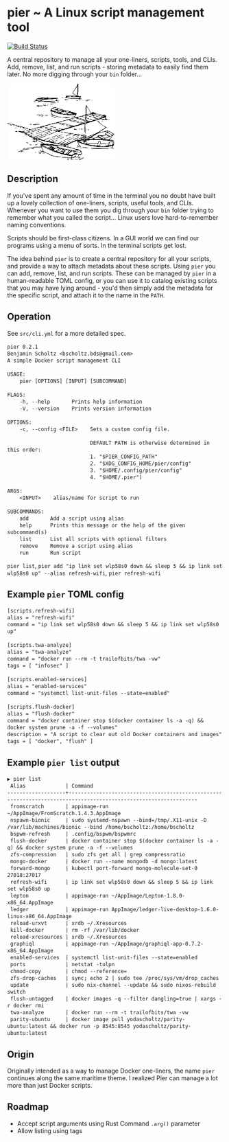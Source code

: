 # **pier** ~ A Linux script management tool
[![Build Status](https://travis-ci.com/BenSchZA/pier.svg?branch=master)](https://travis-ci.com/BenSchZA/pier)

A central repository to manage all your one-liners, scripts, tools, and CLIs. Add, remove, list, and run scripts - storing metadata to easily find them later. No more digging through your `bin` folder...

![Boat pier](https://raw.githubusercontent.com/BenSchZA/pier/master/.media/boat-dock.png)

## Description

If you've spent any amount of time in the terminal you no doubt have built up a lovely collection of one-liners, scripts, useful tools, and CLIs. Whenever you want to use them you dig through your `bin` folder trying to remember what you called the script... Linux users love hard-to-remember naming conventions.

Scripts should be first-class citizens. In a GUI world we can find our programs using a menu of sorts. In the terminal scripts get lost.

The idea behind `pier` is to create a central repository for all your scripts, and provide a way to attach metadata about these scripts. Using `pier` you can add, remove, list, and run scripts. These can be managed by `pier` in a human-readable TOML config, or you can use it to catalog existing scripts that you may have lying around - you'd then simply add the metadata for the specific script, and attach it to the name in the `PATH`.

## Operation

See `src/cli.yml` for a more detailed spec.

```
pier 0.2.1
Benjamin Scholtz <bscholtz.bds@gmail.com>
A simple Docker script management CLI

USAGE:
    pier [OPTIONS] [INPUT] [SUBCOMMAND]

FLAGS:
    -h, --help       Prints help information
    -V, --version    Prints version information

OPTIONS:
    -c, --config <FILE>    Sets a custom config file.
                           
                           DEFAULT PATH is otherwise determined in this order:
                           1. "$PIER_CONFIG_PATH"
                           2. "$XDG_CONFIG_HOME/pier/config"
                           3. "$HOME/.config/pier/config"
                           4. "$HOME/.pier")

ARGS:
    <INPUT>    alias/name for script to run

SUBCOMMANDS:
    add       Add a script using alias
    help      Prints this message or the help of the given subcommand(s)
    list      List all scripts with optional filters
    remove    Remove a script using alias
    run       Run script
```

`pier list`, `pier add "ip link set wlp58s0 down && sleep 5 && ip link set wlp58s0 up" --alias refresh-wifi`, `pier refresh-wifi`

## Example `pier` TOML config

```
[scripts.refresh-wifi]
alias = "refresh-wifi"
command = "ip link set wlp58s0 down && sleep 5 && ip link set wlp58s0 up"

[scripts.twa-analyze]
alias = "twa-analyze"
command = "docker run --rm -t trailofbits/twa -vw"
tags = [ "infosec" ]

[scripts.enabled-services]
alias = "enabled-services"
command = "systemctl list-unit-files --state=enabled"

[scripts.flush-docker]
alias = "flush-docker"
command = "docker container stop $(docker container ls -a -q) && docker system prune -a -f --volumes"
description = "A script to clear out old Docker containers and images"
tags = [ "docker", "flush" ]
```

## Example `pier list` output

```
▶ pier list           
 Alias             | Command 
-------------------+----------------------------------------------------------------------------------------------------------------
 fromscratch       | appimage-run ~/AppImage/FromScratch.1.4.3.AppImage 
 nspawn-bionic     | sudo systemd-nspawn --bind=/tmp/.X11-unix -D /var/lib/machines/bionic --bind /home/bscholtz:/home/bscholtz 
 bspwm-refresh     | .config/bspwm/bspwmrc 
 flush-docker      | docker container stop $(docker container ls -a -q) && docker system prune -a -f --volumes 
 zfs-compression   | sudo zfs get all | grep compressratio 
 mongo-docker      | docker run --name mongodb -d mongo:latest 
 forward-mongo     | kubectl port-forward mongo-molecule-set-0 27018:27017 
 refresh-wifi      | ip link set wlp58s0 down && sleep 5 && ip link set wlp58s0 up 
 lepton            | appimage-run ~/AppImage/Lepton-1.8.0-x86_64.AppImage 
 ledger            | appimage-run AppImage/ledger-live-desktop-1.6.0-linux-x86_64.AppImage 
 reload-urxvt      | xrdb ~/.Xresources 
 kill-docker       | rm -rf /var/lib/docker 
 reload-xresources | xrdb ~/.Xresources 
 graphiql          | appimage-run ~/AppImage/graphiql-app-0.7.2-x86_64.AppImage 
 enabled-services  | systemctl list-unit-files --state=enabled 
 ports             | netstat -tulpn 
 chmod-copy        | chmod --reference= 
 zfs-drop-caches   | sync; echo 2 | sudo tee /proc/sys/vm/drop_caches 
 update            | sudo nix-channel --update && sudo nixos-rebuild switch 
 flush-untagged    | docker images -q --filter dangling=true | xargs -r docker rmi 
 twa-analyze       | docker run --rm -t trailofbits/twa -vw 
 parity-ubuntu     | docker image pull yodascholtz/parity-ubuntu:latest && docker run -p 8545:8545 yodascholtz/parity-ubuntu:latest
```

## Origin

Originally intended as a way to manage Docker one-liners, the name `pier` continues along the same maritime theme. I realized Pier can manage a lot more than just Docker scripts.

## Roadmap

* Accept script arguments using Rust Command `.arg()` parameter
* Allow listing using tags
